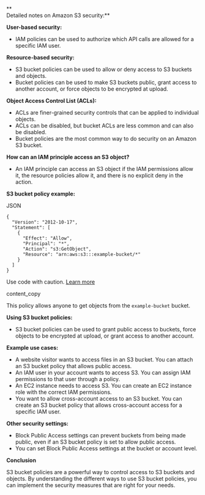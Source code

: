 **  
Detailed notes on Amazon S3 security:**

**User-based security:**

- IAM policies can be used to authorize which API calls are allowed for a specific IAM user.

**Resource-based security:**

- S3 bucket policies can be used to allow or deny access to S3 buckets and objects.
- Bucket policies can be used to make S3 buckets public, grant access to another account, or force objects to be encrypted at upload.

**Object Access Control List (ACLs):**

- ACLs are finer-grained security controls that can be applied to individual objects.
- ACLs can be disabled, but bucket ACLs are less common and can also be disabled.
- Bucket policies are the most common way to do security on an Amazon S3 bucket.

**How can an IAM principle access an S3 object?**

- An IAM principle can access an S3 object if the IAM permissions allow it, the resource policies allow it, and there is no explicit deny in the action.

**S3 bucket policy example:**

JSON

```
{
  "Version": "2012-10-17",
  "Statement": [
    {
      "Effect": "Allow",
      "Principal": "*",
      "Action": "s3:GetObject",
      "Resource": "arn:aws:s3:::example-bucket/*"
    }
  ]
}
```

Use code with caution. [Learn more](https://bard.google.com/faq#coding)

content_copy

This policy allows anyone to get objects from the `example-bucket` bucket.

**Using S3 bucket policies:**

- S3 bucket policies can be used to grant public access to buckets, force objects to be encrypted at upload, or grant access to another account.

**Example use cases:**

- A website visitor wants to access files in an S3 bucket. You can attach an S3 bucket policy that allows public access.
- An IAM user in your account wants to access S3. You can assign IAM permissions to that user through a policy.
- An EC2 instance needs to access S3. You can create an EC2 instance role with the correct IAM permissions.
- You want to allow cross-account access to an S3 bucket. You can create an S3 bucket policy that allows cross-account access for a specific IAM user.

**Other security settings:**

- Block Public Access settings can prevent buckets from being made public, even if an S3 bucket policy is set to allow public access.
- You can set Block Public Access settings at the bucket or account level.

**Conclusion**

S3 bucket policies are a powerful way to control access to S3 buckets and objects. By understanding the different ways to use S3 bucket policies, you can implement the security measures that are right for your needs.